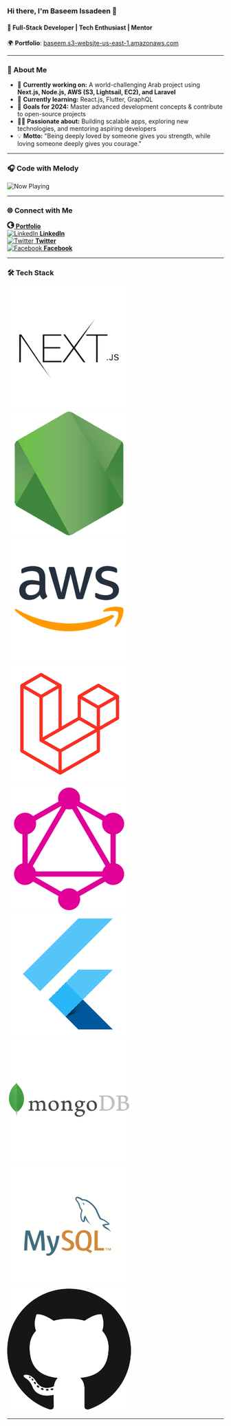 ### Hi there, I'm **Baseem Issadeen** 👋  

#### 🚀 Full-Stack Developer | Tech Enthusiast | Mentor  

🌍 **Portfolio**: [baseem.s3-website-us-east-1.amazonaws.com](http://baseem.s3-website-us-east-1.amazonaws.com)  

---  

### 🚀 About Me  

- 🔭 **Currently working on:** A world-challenging Arab project using **Next.js, Node.js, AWS (S3, Lightsail, EC2), and Laravel**  
- 🌱 **Currently learning:** React.js, Flutter, GraphQL  
- 🎯 **Goals for 2024:** Master advanced development concepts & contribute to open-source projects  
- 👨‍🏫 **Passionate about:** Building scalable apps, exploring new technologies, and mentoring aspiring developers  
- 💡 **Motto:** "Being deeply loved by someone gives you strength, while loving someone deeply gives you courage."  

---

### 🎧 Code with Melody  

![Now Playing](https://now-playing-codestackr.vercel.app/api/spotify-playing)  

---

### 🌐 Connect with Me  

[![Website](https://raw.githubusercontent.com/iconic/open-iconic/master/svg/globe.svg) **Portfolio**](http://baseem.s3-website-us-east-1.amazonaws.com)  
[![LinkedIn](https://cdn.jsdelivr.net/npm/simple-icons@v3/icons/linkedin.svg) **LinkedIn**](https://linkedin.com/in/issadeenbaseem)  
[![Twitter](https://cdn.jsdelivr.net/npm/simple-icons@v3/icons/twitter.svg) **Twitter**](https://twitter.com/IssadeenB)  
[![Facebook](https://cdn.jsdelivr.net/npm/simple-icons@v3/icons/facebook.svg) **Facebook**](https://www.facebook.com/waseem.waseem.77736/about)  

---

### 🛠️ Tech Stack  

![Next.js](https://raw.githubusercontent.com/github/explore/8b5c4a5a92b87e4973d063bc818cafedc924fd23/topics/nextjs/nextjs.png)  
![Node.js](https://raw.githubusercontent.com/github/explore/80688e429a7d4ef2fca1e82350fe8e3517d3494d/topics/nodejs/nodejs.png)  
![AWS](https://raw.githubusercontent.com/github/explore/ba9de12f88fd08825c519f841d32c8fc97f27777/topics/aws/aws.png)  
![Laravel](https://raw.githubusercontent.com/github/explore/f2b17b3b54c38a6f0567fd145e980e601e32d6b6/topics/laravel/laravel.png)  
![GraphQL](https://raw.githubusercontent.com/github/explore/80688e429a7d4ef2fca1e82350fe8e3517d3494d/topics/graphql/graphql.png)  
![Flutter](https://raw.githubusercontent.com/github/explore/361e2821e2dea67711cde99c9c40ed357061cf27/topics/flutter/flutter.png)  
![MongoDB](https://raw.githubusercontent.com/github/explore/80688e429a7d4ef2fca1e82350fe8e3517d3494d/topics/mongodb/mongodb.png)  
![MySQL](https://raw.githubusercontent.com/github/explore/80688e429a7d4ef2fca1e82350fe8e3517d3494d/topics/mysql/mysql.png)  
![GitHub](https://raw.githubusercontent.com/github/explore/78df643247d429f6cc873026c0622819ad797942/topics/github/github.png)  

---
